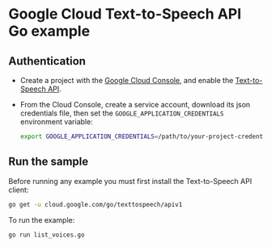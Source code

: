 # Google Cloud Text-to-Speech API Go example

## Authentication

* Create a project with the [Google Cloud Console][cloud-console], and enable
  the [Text-to-Speech API][text-to-speech-api].
* From the Cloud Console, create a service account,
  download its json credentials file, then set the 
  `GOOGLE_APPLICATION_CREDENTIALS` environment variable:

  ```bash
  export GOOGLE_APPLICATION_CREDENTIALS=/path/to/your-project-credentials.json
  ```

[cloud-console]: https://console.cloud.google.com
[text-to-speech-api]: https://console.cloud.google.com/apis/api/texttospeech.googleapis.com/overview?project=_
[adc]: https://cloud.google.com/docs/authentication#developer_workflow

## Run the sample

Before running any example you must first install the Text-to-Speech API client:

```bash
go get -u cloud.google.com/go/texttospeech/apiv1
```

To run the example:

```bash
go run list_voices.go
```

